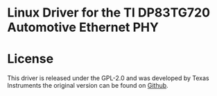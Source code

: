 # Linux Driver for the TI DP83TG720 Automotive Ethernet PHY

# License

This driver is released under the GPL-2.0 and was developed by Texas Instruments the original version can be found on [Github][1].



[1]: https://github.com/TexasInstruments/ti-ethernet-software
